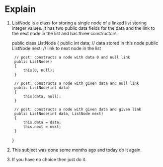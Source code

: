 # Explain

1. ListNode is a class for storing a single node of a linked list storing integer values. It has two public data fields
   for the data and the link to the next node in the list and has three constructors:

    public class ListNode
    {
        public int data;       // data stored in this node
        public ListNode next;  // link to next node in the list
    
        // post: constructs a node with data 0 and null link
        public ListNode()
        {
            this(0, null);
        }
    
        // post: constructs a node with given data and null link
        public ListNode(int data)
        {
            this(data, null);
        }
    
        // post: constructs a node with given data and given link
        public ListNode(int data, ListNode next)
        {
            this.data = data;
            this.next = next;
        }
    }

2. This subject was done some months ago and today do it again.
3. If you have no choice then just do it.